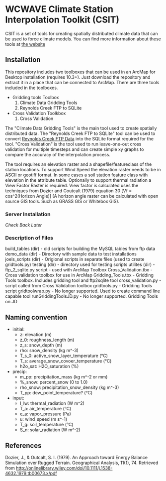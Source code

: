 # WCWAVE Climate Station Interpolation Toolkit (CSIT)

CSIT is a set of tools for creating spatially distributed climate data that can be used to force climate models. You can find more information about these tools at [the website][1]

## Installation


This repository includes two toolboxes that can be used in an ArcMap for Desktop installation (requires 10.3+). Just download the repository and extract it in a place that can be connected to ArcMap.  There are three tools included in the toolboxes. 

* Gridding tools Toolbox
  1. Climate Data Gridding Tools
  2. Reynolds Creek FTP to SQLite
* Cross Validation Toolkbox
  1. Cross Validation

The "Climate Data Gridding Tools" is the main tool used to create spatially distributed data. The "Reynolds Creek FTP to SQLite" tool can be used to convert [Reynolds Creek FTP Data][2] into the SQLite format required for the tool. "Cross Validation" is the tool used to run leave-one-out cross validation for multiple timesteps and can create simple xy graphs to compare the accuracy of the interpolation process.

The tool requires an elevation raster and a shapefile/featureclass of the station locations. To support Wind Speed the elevation raster needs to be in ASCII or geotiff format.  In some cases a soil station feature class with elevation in the attribute table. Optionally to support thermal radiation a View Factor Raster is required. View factor is calculated uses the techniques from  Dozier and Coutcalt (1979) equation 30 [Vf = cos^2(Horizon Angle)] (A horizon angle raster can be calculated with open source GIS tools. Such as GRASS GIS or Whitebox GIS).

### Server Installation

*Check Back Later*

### Description of Files

build_tables (dir) - old scripts for building the MySQL tables from ftp data
demo_data (dir) - Directory with sample data to test installations
joels_scripts (dir) - Origional scripts in separate files (used to create gridtools.py)
testing (dir) - directory used for testing scripts
utilites (dir) - ftp_2_sqlite.py script - used with ArcMap Toolbox
Cross_Validation.tbx - Cross validation toolbox for use in ArcMap
Gridding_Tools.tbx - Gridding Tools toolbox. Includes gridding tool and ftp2sqlite tool
cross_validation.py - script called from Cross Validation toolbox
gridtools.py - Gridding Tools script
gridtoolwrap.py - No longer supported. Used to create command line capable tool
runGriddingToolsJD.py - No longer supported. Gridding Tools on JD

## Naming convention

* initial:
   * z: elevation (m)
   * z_0: roughness_length (m)
   * z_s: snow_depth (m)
   * rho: snow_density (kg m^-3)
   * T_s_0: active_snow_layer_temperature (°C)
   * T_s: average_snow_covoer_temperature (°C)
   * h2o_sat: H2O_saturation (%)
* precip:
   * m_pp: precipitation_mass (kg m^-2 or mm)
   * %_snow: percent_snow (0 to 1.0)
   * rho_snow: precipitation_snow_density (kg m^-3)
   * T_pp: dew_point_temperature? (°C)
* input:
   * I_lw: thermal_radiation (W m^2)
   * T_a: air_temperature (°C)
   * e_a: vapor_pressure (Pa)
   * u: wind_speed (m s^-1)
   * T_g: soil_temperature (°C)
   * S_n: solar_radiation (W m^-2)
   
## References

Dozier, J., & Outcalt, S. I. (1979). An Approach toward Energy Balance Simulation over Rugged Terrain. Geographical Analysis, 11(1), 74. Retrieved from http://onlinelibrary.wiley.com/doi/10.1111/j.1538-4632.1979.tb00673.x/pdf

[1]: http://geoviz.geology.isu.edu/delparte_labs/VWCSIT/index.php
[2]: ftp://ftp.nwrc.ars.usda.gov/publicdatabase/reynolds-creek/
